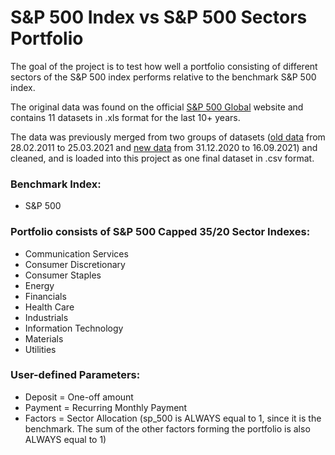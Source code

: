 # S&P 500 Index vs S&P 500 Sectors Portfolio
The goal of the project is to test how well a portfolio consisting of different sectors of the S&P 500 index performs relative to the benchmark S&P 500 index.

The original data was found on the official [S&P 500 Global](https://www.spglobal.com/spdji/en/index-family/equity/us-equity/sp-sectors) website and contains 11 datasets in .xls format for the last 10+ years.

The data was previously merged from two groups of datasets ([old data](https://github.com/evgenyzorin/SP-500-Index-Backtest/tree/main/old_data) from 28.02.2011 to 25.03.2021 and [new data](https://github.com/evgenyzorin/SP-500-Index-Backtest/tree/main/new_data) from 31.12.2020 to 16.09.2021) and cleaned, and is loaded into this project as one final dataset in .csv format.

### Benchmark Index:
- S&P 500

### Portfolio consists of S&P 500 Capped 35/20 Sector Indexes:
- Communication Services
- Consumer Discretionary
- Consumer Staples
- Energy
- Financials
- Health Care
- Industrials
- Information Technology
- Materials
- Utilities

### User-defined Parameters:
- Deposit = One-off amount
- Payment = Recurring Monthly Payment
- Factors = Sector Allocation (sp_500 is ALWAYS equal to 1, since it is the benchmark. The sum of the other factors forming the portfolio is also ALWAYS equal to 1)
